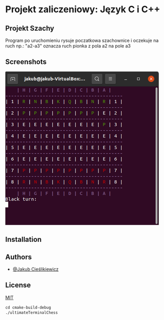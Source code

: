 







# Projekt zaliczeniowy: Język C i C++

## Projekt Szachy
Program po uruchomieniu rysuje poczatkowa szachownice i oczekuje na ruch np.: "a2-a3" oznacza ruch pionka z pola a2 na pole a3



## Screenshots

![App Screenshot](https://github.com/BishWhite/Projekt-c-szachy/blob/main/szachy.png)

  
## Installation 

    
## Authors

- [@Jakub Cieślikiewicz](https://github.com/BishWhite)

  
## License

[MIT](https://choosealicense.com/licenses/mit/)
```shell script
cd cmake-build-debug
./ultimateTerminalChess
```
